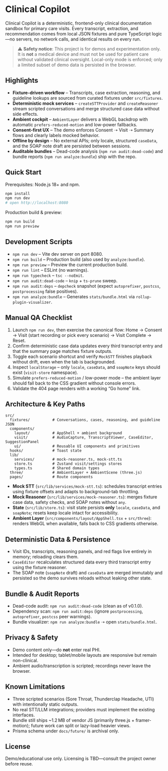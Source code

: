 # Clinical Copilot

Clinical Copilot is a deterministic, frontend-only clinical documentation sandbox for primary care visits. Every transcript, extraction, and recommendation comes from local JSON fixtures and pure TypeScript logic—no servers, no network calls, and identical results on every run.

> ⚠️ **Safety notice**: This project is for demos and experimentation only. It is **not** a medical device and must not be used for patient care without validated clinical oversight. Local-only mode is enforced; only a limited subset of demo data is persisted in the browser.

## Highlights

- **Fixture-driven workflow** – Transcripts, case extraction, reasoning, and guideline lookups are sourced from curated fixtures under `src/fixtures`.
- **Deterministic mock services** – `createSTTProvider` and `createReasoner` stream scripted conversations and merge structured case data without side effects.
- **Ambient cockpit** – `AmbientLayer` delivers a WebGL backdrop with automatic `prefers-reduced-motion` and low-power fallbacks.
- **Consent-first UX** – The demo enforces Consent ➝ Visit ➝ Summary flows and clearly labels mocked behavior.
- **Offline by design** – No external APIs; only locale, structured `caseData`, and the SOAP note draft are persisted between sessions.
- **Auditable bundles** – Dead-code analysis (`npm run audit:dead-code`) and bundle reports (`npm run analyze:bundle`) ship with the repo.

## Quick Start

Prerequisites: Node.js 18+ and npm.

```bash
npm install
npm run dev
# open http://localhost:8080
```

Production build & preview:

```bash
npm run build
npm run preview
```

## Development Scripts

- `npm run dev` – Vite dev server on port 8080.
- `npm run build` – Production build (also used by `analyze:bundle`).
- `npm run preview` – Preview the current production build.
- `npm run lint` – ESLint (no warnings).
- `npm run typecheck` – `tsc --noEmit`.
- `npm run audit:dead-code` – `knip` + `ts-prune` sweep.
- `npm run audit:deps` – `depcheck` snapshot (expect `autoprefixer`, `postcss`, `postprocessing` false positives).
- `npm run analyze:bundle` – Generates `stats/bundle.html` via `rollup-plugin-visualizer`.

## Manual QA Checklist

1. Launch `npm run dev`, then exercise the canonical flow: Home → Consent → Visit (start recording or pick every scenario) → Visit Complete → Reset.
2. Confirm deterministic case data updates every third transcript entry and that the summary page matches fixture outputs.
3. Toggle each scenario shortcut and verify `MockSTT` finishes playback without drift, even when the tab is backgrounded.
4. Inspect `localStorage` – only `locale`, `caseData`, and `soapNote` keys should exist (`visit-store` namespace).
5. Simulate `prefers-reduced-motion` / low-power mode – the ambient layer should fall back to the CSS gradient without console errors.
6. Validate the 404 page renders with a working “Go home” link.

## Architecture & Key Paths

```
src/
  fixtures/          # Conversations, cases, reasoning, and guideline JSON
  components/
    layout/          # AppShell + ambient background
    visit/           # AudioCapture, TranscriptViewer, CaseEditor, SuggestionPanel
    ui/              # Reusable UI components and primitives
  hooks/             # Toast state
  lib/
    services/        # mock-reasoner.ts, mock-stt.ts
    store.ts         # Zustand visit/settings stores
    types.ts         # Shared domain types
  three/             # AmbientLayer + AmbientScene (three.js)
  pages/             # Route components
```

- **Mock STT** (`src/lib/services/mock-stt.ts`): schedules transcript entries using fixture offsets and adapts to background-tab throttling.
- **Mock Reasoner** (`src/lib/services/mock-reasoner.ts`): merges fixture case data, safety checks, and SOAP notes without `any`.
- **State** (`src/lib/store.ts`): visit state persists **only** `locale`, `caseData`, and `soapNote`; resets keep locale intact for accessibility.
- **Ambient Layer** (`src/components/layout/AppShell.tsx` + `src/three`): renders WebGL when available, falls back to CSS gradients otherwise.

## Deterministic Data & Persistence

- Visit IDs, transcripts, reasoning panels, and red flags live entirely in memory; reloading clears them.
- `CaseEditor` recalculates structured data every third transcript entry using the fixture reasoner.
- The SOAP note (`soapNote` draft) and `caseData` are merged immutably and persisted so the demo survives reloads without leaking other state.

## Bundle & Audit Reports

- Dead-code audit: `npm run audit:dead-code` (clean as of v0.1.0).
- Dependency scan: `npm run audit:deps` (ignore `postprocessing`, `autoprefixer`, `postcss` peer warnings).
- Bundle visualizer: `npm run analyze:bundle` ➝ open `stats/bundle.html`.

## Privacy & Safety

- Demo content only—do **not** enter real PHI.
- Intended for desktop; tablet/mobile layouts are responsive but remain non-clinical.
- Ambient audio/transcription is scripted; recordings never leave the browser.

## Known Limitations

- Three scripted scenarios (Sore Throat, Thunderclap Headache, UTI) with intentionally static outputs.
- No real STT/LLM integrations; providers must implement the existing interfaces.
- Bundle still ships ~1.2 MB of vendor JS (primarily three.js + framer-motion); future work can split or lazy-load heavier views.
- Prisma schema under `docs/future/` is archival only.

## License

Demo/educational use only. Licensing is TBD—consult the project owner before reuse.
